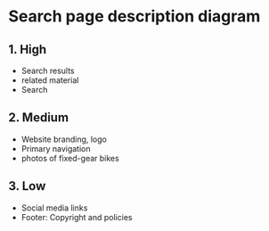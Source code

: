# Search page description diagram

## 1. High

- Search results 
- related material
- Search 

## 2. Medium

- Website branding, logo
- Primary navigation
- photos of fixed-gear bikes 

## 3. Low

- Social media links
- Footer: Copyright and policies